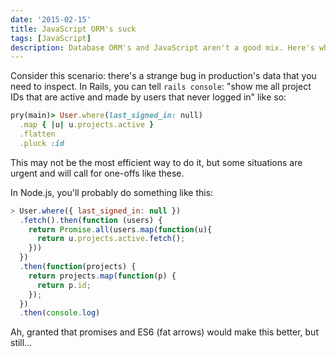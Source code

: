 ```yaml
---
date: '2015-02-15'
title: JavaScript ORM's suck
tags: [JavaScript]
description: Database ORM's and JavaScript aren't a good mix. Here's why.
---
```


Consider this scenario: there's a strange bug in production's data that you need to inspect. In Rails, you can tell `rails console`: "show me all project IDs that are active and made by users that never logged in" like so:

```ruby
pry(main)> User.where(last_signed_in: null)
  .map { |u| u.projects.active }
  .flatten
  .pluck :id
```

This may not be the most efficient way to do it, but some situations are urgent and will call for one-offs like these.

In Node.js, you'll probably do something like this:

```js
> User.where({ last_signed_in: null })
  .fetch().then(function (users) {
    return Promise.all(users.map(function(u){
      return u.projects.active.fetch();
    }))
  })
  .then(function(projects) {
    return projects.map(function(p) {
      return p.id;
    });
  })
  .then(console.log)
```

Ah, granted that promises and ES6 (fat arrows) would make this better, but still...
